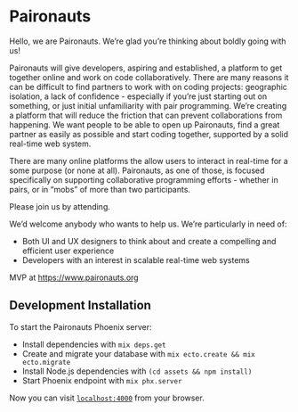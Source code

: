 # Paironauts

Hello, we are Paironauts. We’re glad you’re thinking about boldly going with us!

Paironauts will give developers, aspiring and established, a platform to get together online and work on code collaboratively. There are many reasons it can be difficult to find partners to work with on coding projects: geographic isolation, a lack of confidence - especially if you’re just starting out on something, or just initial unfamiliarity with pair programming. We’re creating a platform that will reduce the friction that can prevent collaborations from happening. We want people to be able to open up Paironauts, find a great partner as easily as possible and start coding together, supported by a solid real-time web system.

There are many online platforms the allow users to interact in real-time for a some purpose (or none at all). Paironauts, as one of those, is focused specifically on supporting collaborative programming efforts - whether in pairs, or in “mobs” of more than two participants.

Please join us by attending.

We’d welcome anybody who wants to help us. We’re particularly in need of:

* Both UI and UX designers to think about and create a compelling and efficient user experience
* Developers with an interest in scalable real-time web systems

MVP at https://www.paironauts.org

## Development Installation

To start the Paironauts Phoenix server:

  * Install dependencies with `mix deps.get`
  * Create and migrate your database with `mix ecto.create && mix ecto.migrate`
  * Install Node.js dependencies with `(cd assets && npm install)`
  * Start Phoenix endpoint with `mix phx.server`

Now you can visit [`localhost:4000`](http://localhost:4000) from your browser.
